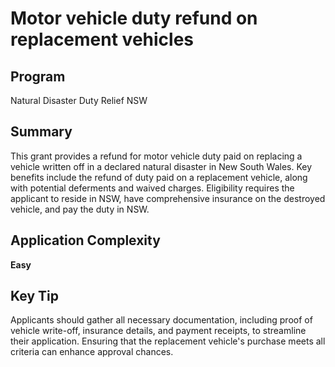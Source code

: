 # Motor vehicle duty refund on replacement vehicles
  
## Program
Natural Disaster Duty Relief NSW

## Summary
This grant provides a refund for motor vehicle duty paid on replacing a vehicle written off in a declared natural disaster in New South Wales. Key benefits include the refund of duty paid on a replacement vehicle, along with potential deferments and waived charges. Eligibility requires the applicant to reside in NSW, have comprehensive insurance on the destroyed vehicle, and pay the duty in NSW.

## Application Complexity
**Easy**

## Key Tip
Applicants should gather all necessary documentation, including proof of vehicle write-off, insurance details, and payment receipts, to streamline their application. Ensuring that the replacement vehicle's purchase meets all criteria can enhance approval chances.
